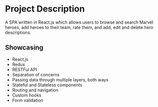 # Project Description

A SPA written in React.js which allows users to browse and search Marvel heroes, add heroes to their team, rate them, and add, edit and delete hero descriptions.

## Showcasing

- React.js
- Redux
- RESTFul API
- Separation of concerns
- Passing data through multiple layers, both ways
- Stateful and Stateless components
- Routing and navigation
- Custom hooks
- Form validation
